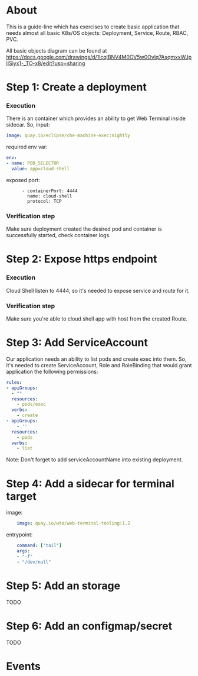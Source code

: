 # About

This is a guide-line which has exercises to create basic application that needs almost all basic K8s/OS objects: Deployment, Service, Route, RBAC, PVC.

All basic objects diagram can be found at https://docs.google.com/drawings/d/1lcqlBNV4M0OV5w0Ovlq7AsqmxxWJplISiyx1-_TO-x8/edit?usp=sharing

# Step 1: Create a deployment

### Execution

There is an container which provides an ability to get Web Terminal inside sidecar.
So, input:
```yaml
image: quay.io/eclipse/che-machine-exec:nightly
```

required env var:
```yaml
env:
- name: POD_SELECTOR
  value: app=cloud-shell
```

exposed port:
```
      - containerPort: 4444
        name: cloud-shell
        protocol: TCP
```

### Verification step

Make sure deployment created the desired pod and container is successfully started, check container logs.

# Step 2: Expose https endpoint

### Execution

Cloud Shell listen to 4444, so it's needed to expose service and route for it.

### Verification step

Make sure you're able to cloud shell app with host from the created Route.

# Step 3: Add ServiceAccount

Our application needs an ability to list pods and create exec into them.
So, it's needed to create ServiceAccount, Role and RoleBinding that would grant application the following permissions:
```yaml
rules:
- apiGroups:
  - ""
  resources:
    - pods/exec
  verbs:
    - create
- apiGroups:
    - ''
  resources:
    - pods
  verbs:
    - list
```
Note: Don't forget to add serviceAccountName into existing deployment.

# Step 4: Add a sidecar for terminal target
image:
```yaml
    image: quay.io/wto/web-terminal-tooling:1.2
```
entrypoint:
```yaml
    command: ["tail"]
    args:
    - "-f"
    - "/dev/null"
```

# Step 5: Add an storage
TODO

# Step 6: Add an configmap/secret
TODO

# Events
